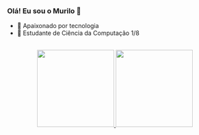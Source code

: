 ### Olá! Eu sou o Murilo 👋


- 🔭 Apaixonado por tecnologia
- 🌱 Estudante de Ciência da Computação 1/8
 
<br>
<div align="center">
  <a href="https://github.com/murilobarbosaa">
  <img height="180em" src="https://github-readme-stats.vercel.app/api?username=murilobarbosaa&show_icons=true&theme=dark&include_all_commits=true&count_private=true"/>
  <img height="180em" src="https://github-readme-stats.vercel.app/api/top-langs/?username=murilobarbosaa&layout=compact&langs_count=7&theme=dark"/>
</div>
